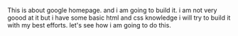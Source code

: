 This is about google homepage. 
and i am going to build it.
i am not very goood at it but i have some basic html and css knowledge i will try to build it with my best efforts.
let's see how i am going to do this.